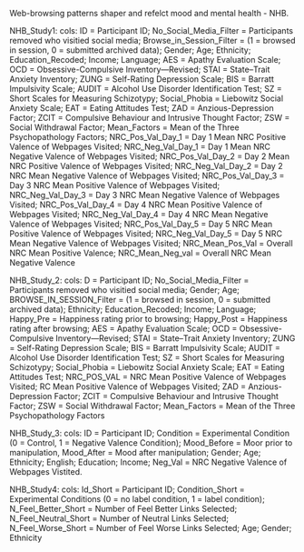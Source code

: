 Web-browsing patterns shaper and refelct mood and mental health - NHB. 

NHB_Study1:
cols: ID = Participant ID; No_Social_Media_Filter = Participants removed who visitied social media; Browse_in_Session_Filter = (1 = browsed in session, 0 = submitted archived data); Gender; Age; Ethnicity; Education_Recoded; Income; Language; AES = Apathy Evaluation Scale; OCD = Obsessive-Compulsive Inventory—Revised; STAI = State–Trait Anxiety Inventory; ZUNG = Self-Rating Depression Scale; BIS = Barratt Impulsivity Scale; AUDIT = Alcohol Use Disorder Identification Test; SZ = Short Scales for Measuring Schizotypy; Social_Phobia = Liebowitz Social Anxiety Scale; EAT = Eating Attitudes Test; ZAD = Anzious-Depression Factor; ZCIT = Compulsive Behaviour and Intrusive Thought Factor; ZSW = Social Withdrawal Factor; Mean_Factors = Mean of the Three Psychopathology Factors; NRC_Pos_Val_Day_1 = Day 1 Mean NRC Positive Valence of Webpages Visited; NRC_Neg_Val_Day_1 = Day 1 Mean NRC Negative Valence of Webpages Visited; NRC_Pos_Val_Day_2 = Day 2 Mean NRC Positive Valence of Webpages Visited; NRC_Neg_Val_Day_2 = Day 2 NRC Mean Negative Valence of Webpages Visited; NRC_Pos_Val_Day_3 = Day 3 NRC Mean Positive Valence of Webpages Visited; NRC_Neg_Val_Day_3 = Day 3 NRC Mean Negative Valence of Webpages Visited; NRC_Pos_Val_Day_4 = Day 4 NRC Mean Positive Valence of Webpages Visited; NRC_Neg_Val_Day_4 = Day 4 NRC Mean Negative Valence of Webpages Visited; NRC_Pos_Val_Day_5 = Day 5 NRC Mean Positive Valence of Webpages Visited; NRC_Neg_Val_Day_5 = Day 5 NRC Mean Negative Valence of Webpages Visited; NRC_Mean_Pos_Val = Overall NRC Mean Positive Valence; NRC_Mean_Neg_val = Overall NRC Mean Negative Valence

NHB_Study_2:
cols: D = Participant ID; No_Social_Media_Filter = Participants removed who visitied social media;	Gender;	Age;	BROWSE_IN_SESSION_Filter = (1 = browsed in session, 0 = submitted archived data);	Ethnicity;	Education_Recoded;	Income;	Language;	Happy_Pre = Happiness rating prior to browsing; Happy_Post = Happiness rating after browsing; AES = Apathy Evaluation Scale; OCD = Obsessive-Compulsive Inventory—Revised; STAI = State–Trait Anxiety Inventory; ZUNG = Self-Rating Depression Scale; BIS = Barratt Impulsivity Scale; AUDIT = Alcohol Use Disorder Identification Test; SZ = Short Scales for Measuring Schizotypy; Social_Phobia = Liebowitz Social Anxiety Scale; EAT = Eating Attitudes Test;	NRC_POS_VAL = NRC Mean Positive Valence of Webpages Visited;	RC Mean Positive Valence of Webpages Visited; ZAD = Anzious-Depression Factor; ZCIT = Compulsive Behaviour and Intrusive Thought Factor; ZSW = Social Withdrawal Factor; Mean_Factors = Mean of the Three Psychopathology Factors


NHB_Study_3:
cols: ID = Participant ID; Condition = Experimental Condition (0 = Control, 1 = Negative Valence Condition); Mood_Before = Moor prior to manipulation,	Mood_After = Mood after manipulation;	Gender;	Age;	Ethnicity;	English;	Education;	Income;	Neg_Val =  NRC Negative Valence of Webpages Vistited. 

NHB_Study4:
cols: Id_Short = Participant ID;	Condition_Short = Experimental Conditions (0 = no label condition, 1 = label condition);	N_Feel_Better_Short = Number of Feel Better Links Selected;	N_Feel_Neutral_Short = Number of Neutral Links Selected;	N_Feel_Worse_Short = Number of Feel Worse Links Selected;	Age;	Gender;	Ethnicity
